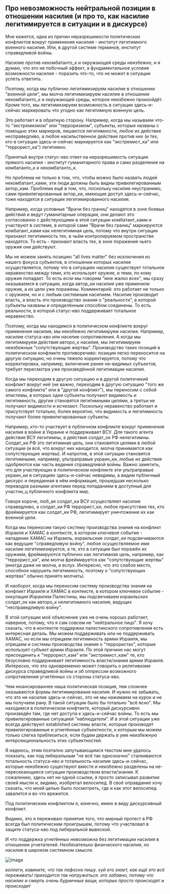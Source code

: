 ## Про невозможность нейтральной позиции в отношении насилия (и про то, как насилие легитимируется в ситуации и в дискурсе)

Мне кажется, одна из причин неразрешимости политических конфликтов вокруг применения насилия - институт легитимного военного насилия. Или, в другой системе терминов, институт справедливой войны. 

Насилие против некомбатанто_к и окружающей среды неизбежно, и я думаю, что это не побочный эффект, а фундаментальное условие возможности насилия - поразить что-то, что не может в ситуации успеть ответить. 

Поэтому, когда мы публично легитимизируем насилие в отношении "военной цели", мы молча легитимизируем насилие в отношении некомбатанто_к и окружающей среды, которое неизбежно произойдёт. Кроме того, мы легитимизируем возможность в ситуации здесь-и-сейчас маркировать что угодно как легитимную военную цель.

Это работает и в обратную сторону. Например, когда мы называем что-то "экстремизмом" или "терроризмом", субъекты, которые названы с помощью этих маркеров, лишаются легитимности, любое их действие несправедливо, а любое насильственное действие против них (и тех, кто в ситуации здесь-и-сейчас маркируется как "экстремист_ка" или "террорист_ка") легитимно. 

Принятый внутри статус-кво ответ на неразрешимость ситуации прямого насилия - институт гуманитарного права и само разделение на комбатанто_к и некомбатанто_к. 

Но проблема не только в том, что, чтобы можно было назвать людей некомбатант_ками, эти люди должны быть видны привилегированным актор_кам. Проблема ещё в том, что, поскольку насилие неустранимо, сами привилегированные актор_ки, имеющие доступ здесь-и-сейчас, тоже находятся в ситуации легитимированного насилия.

Например, когда условные "Врачи без границ" находятся в зоне боевых действий и ведут гуманитарные операции, они делают это согласованно с действующими в этой ситуации комбатант_ками и участвуют в системе, в которой сами "Врачи без границ" маркируются комбатант_ками как нелегитимная цель, потому что внутри ситуации признают легитимность тех, в чьём контролируемом пространстве находятся. То есть - признают власть тех, в зоне поражения чьего оружия они действуют.

Мы не можем занять позицию "all lives matter" без исключения из нашего фокуса субъектов, в отношении которых насилие осуществляется, потому что в ситуациях насилия существует тотальное неравенство между теми, кто использует оружие, и теми, по кому оружие попадает. То есть если мы говорим "мне жалко всех", мы сразу оказываемся в ситуации, когда автор_ки насилия уже применили оружие, а их цели уже поражены. Комментарий: это работает не только с оружием, но и с любым системным насилием. Насилие производит власть, а власть это производство знания о "реальности", в которой субъекты названы и определённым способом соединены. То есть реальности, в которой статус-кво поддерживает тотальное неравенство.

Поэтому, когда мы находимся в политическом конфликте вокруг применения насилия, мы неизбежно легитимируем насилие. Например, насилие статуса-кво или насилие сопротивления. А когда мы легитимируем действия авторо_к насилия, мы легитимируем неизбежные "сопутствующие жертвы". Производство таких позиций в политическом конфликте противоречиво: позиция легко переносится на другую ситуацию, но очень тяжело корректируется, потому что корректировка, например, включение ранее не-видимых субъектов, требует пересмотра уже произведённой легитимации насилия. 

Когда мы переходим в другую ситуацию и в другой политичекий конфликт вокруг неё (не важно, переходим в другую ситуацию "того же самого конфликта" или в "другой конфликт"), мы переносим с собой эпистемы, в которых одни субъекты получают видимость и легитимность, другие становятся легитимными целями, а третьи не получают видимости и исчезают. Поскольку неравенство работает и присутствует тотально, более вероятно, что видимость и легитимность получают более привилегированные субъекты.

Например, кто-то участвует в публичном конфликте вокруг применения насилия в войне в Украине и поддерживает ВСУ. Для такого агента действия ВСУ легитимны, а действия солдат_ок РФ нелегитимны. Солдат_ки РФ это легитимная цель, они становятся целями в любой ситуации (и всё, что вокруг них находится, молча принимается как сопутствующие жертвы). И напротив, в этой ситуации становятся легитимными, например, ультраправые украин_ки, любые их действия одобряются как часть ведения справедливой войны. Важно заметить, что для участвующих в политическом конфликте эти ультраправые украин_ки в ситуациях здесь-и-сейчас невидимы, а видим публичный дискурс и переданная в нём информация, прошедшая несколько переводов разными агентами перед попаданием в доступный для участни_ц публичного конфликта мир. 

Говоря короче, люб_ая солдат_ка ВСУ осуществляет насилие справедливо, а солдат_ки РФ террорист_ки, любое присутствие тех, кто фреймируется как солдат_ки РФ, легитимирует уничтожение их как военной цели. 

Когда мы переносим такую систему производства знания на конфликт Израиля и ХАМАС в контексте, в котором ключевое событие - нападение ХАМАС на Израиль, израильские солдат_ки подсвечиваются как ведущие "справедливую войну", любое осуществляемое ими насилие легитимизируется, а те, кто в ситуации был поражён их оружием, фреймируются публично как легитимная цель, например, как "террорист_ки", или молча фреймируется как "сопутствующие жертвы" (иногда даже не молча, а вслух. Интересно, что это слабое место, способное нарушить легитимность, поэтому о "сопутствующих жертвах" обычно принято молчать).

И наоборот, когда мы переносим систему производства знания на конфликт Израиля и ХАМАС в контексте, в котором ключевое событие - оккупация Израилем Палестины, мы подсвечиваем израильских солдат_ок как авторо_к нелегитимного насилия, ведущих "несправедливую войну". 

В этой ситуации моё объяснение уже не очень хорошо работает, наверное, потому, что я сам совсем не "нейтральное лицо". Я хочу сказать, что в контексте поддержки палестинского сопротивления есть интересная деталь. Мы можем поддерживать или не поддерживать ХАМАС, но если мы отрицаем легитимность армии Израиля, мы отрицаем и системы производства знания о "террористах", которые использует субъект армии Израиля. По этой причине нас могут присоединить к "террорист_кам" или "экстремист_кам" те, кто безусловно поддерживает легитимность власти/знания армии Израиля. Интересно, что это одновременно может говорить о релятивизме дискурса справедливой войны и об оппрессии возможного сопротивления угнетённых со стороны статуса-кво.

Чем нюансированнее наша политическая позиция, тем сложнее оказываются формы легитимирования насилия. И нужно не забывать, что это не насилие здесь-и-сейчас, это не мы нажимаем на курок и не мы получаем рану. В такой ситуации было бы тотально "всё ясно". Мы находимся в политическом конфтикте, который дискурсивно произведён там, где нет доступа к здесь-и-сейчас войны. То есть мы привилегированные ситуацией "наблюдатели". И в этой ситуации уже всегда действуют established системы власти, которые производят привилегированные и угнетённые субъектности, к которым мы можем только слегка приблизиться, если будем держать в уме неизбежную интерсекциональность этих субъектностей. 

Я надеюсь, этим поэтапно запутывающимся текстом мне удалось показать, как под либеральным "не всё так однозначно" сталкиваются тотальность статуса-кво и тотальность насилия здесь-и-сейчас, которые неизбежно существуют вместе и неизбежно разделены на не-пересекающиеся ситуации производством власти/знания. К сожалению, здесь нет ни одной ссылки, я просто записывал развитие своей мысли и, видимо, изобретал велосипед. В своё оправдание хочу сказать, что моей целью было посмотреть, где и как этот велосипед завалится и во что врежется.

Под политическим конфликтом я, конечно, имею в виду дискурсивный конфликт.

Видимо, это я переживаю принятие того, что мирный протест в РФ всегда был политическим проигрышем, потому что участвовал в защите статуса-кво под либеральной вывеской.

И что поддержка угнетённых невозможна без легитимации насилия в отношении угнетателей. Необязательно физического насилия, но насилия в широком системном смысле.

![image](https://github.com/sansmerde/sansmerde.github.io/assets/156181842/19e77e9f-ef69-4b12-ab09-7412ebc5ac17)

_коллеги, извините, что так пафосно пишу. хуй его знает, как ещё это всё переживать! приходится так нагружаться. это забавно, потому что насилие и смерть очень будничные вещи, которые просто происходят и происходят_
